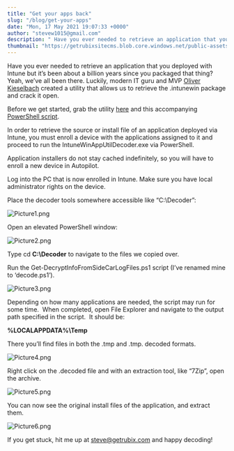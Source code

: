 ```yaml
---
title: "Get your apps back"
slug: "/blog/get-your-apps"
date: "Mon, 17 May 2021 19:07:33 +0000"
author: "stevew1015@gmail.com"
description: " Have you ever needed to retrieve an application that you deployed with Intune but it’s been about a billion years since you packaged that thing? Yeah, we’ve all been there. Luckily, modern IT guru and MVP Oliver Kieselbach created a utility that allows us to retrieve"
thumbnail: "https://getrubixsitecms.blob.core.windows.net/public-assets/content/v1/logo512.png"
---
```


Have you ever needed to retrieve an application that you deployed with Intune but it’s been about a billion years since you packaged that thing? Yeah, we’ve all been there. Luckily, modern IT guru and MVP [Oliver Kieselbach](https://oliverkieselbach.com/) created a utility that allows us to retrieve the .intunewin package and crack it open.

Before we get started, grab the utility [here](https://github.com/okieselbach/Intune/tree/master/IntuneWinAppUtilDecoder) and this accompanying [PowerShell script](https://github.com/okieselbach/Intune/blob/master/Get-DecryptInfoFromSideCarLogFiles.ps1).

In order to retrieve the source or install file of an application deployed via Intune, you must enroll a device with the applications assigned to it and proceed to run the IntuneWinAppUtilDecoder.exe via PowerShell.

Application installers do not stay cached indefinitely, so you will have to enroll a new device in Autopilot.

Log into the PC that is now enrolled in Intune. Make sure you have local administrator rights on the device.

Place the decoder tools somewhere accessible like “C:\\Decoder”:

![Picture1.png](https://getrubixsitecms.blob.core.windows.net/public-assets/content/v1/5dd365a31aa1fd743bc30b8e/1621278187613-EE3NB671YL6EPGXF9222/Picture1.png)

Open an elevated PowerShell window:

![Picture2.png](https://getrubixsitecms.blob.core.windows.net/public-assets/content/v1/5dd365a31aa1fd743bc30b8e/1621278210412-ZKJ19SVUVL9JWRB5VK13/Picture2.png)

Type cd **C:\\Decoder** to navigate to the files we copied over.

Run the Get-DecryptInfoFromSideCarLogFiles.ps1 script (I’ve renamed mine to ‘decode.ps1’).

![Picture3.png](https://getrubixsitecms.blob.core.windows.net/public-assets/content/v1/5dd365a31aa1fd743bc30b8e/1621278298958-M9RBYRT0GQNNQ5L5YBLW/Picture3.png)

Depending on how many applications are needed, the script may run for some time.  When completed, open File Explorer and navigate to the output path specified in the script.  It should be:

**%LOCALAPPDATA%\\Temp**

There you’ll find files in both the .tmp and .tmp. decoded formats.

![Picture4.png](https://getrubixsitecms.blob.core.windows.net/public-assets/content/v1/5dd365a31aa1fd743bc30b8e/1621278339421-92JEN8MUQUIX52RLW2JC/Picture4.png)

Right click on the .decoded file and with an extraction tool, like “7Zip”, open the archive.

![Picture5.png](https://getrubixsitecms.blob.core.windows.net/public-assets/content/v1/5dd365a31aa1fd743bc30b8e/1621278373065-BO436FJUROXLEZ75TG8I/Picture5.png)

You can now see the original install files of the application, and extract them.

![Picture6.png](https://getrubixsitecms.blob.core.windows.net/public-assets/content/v1/5dd365a31aa1fd743bc30b8e/1621278640753-Z14UXKYPMEWF3OJL6BQG/Picture6.png)

If you get stuck, hit me up at [steve@getrubix.com](mailto:steve@getrubix.com) and happy decoding!
